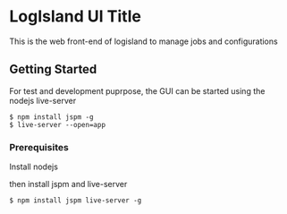 # LogIsland UI Title

This is the web front-end of logisland to manage jobs and configurations

## Getting Started

For test and development puprpose, the GUI can be started using the nodejs live-server
```
$ npm install jspm -g
$ live-server --open=app
```

### Prerequisites

Install nodejs

then install jspm and live-server
```
$ npm install jspm live-server -g
```

